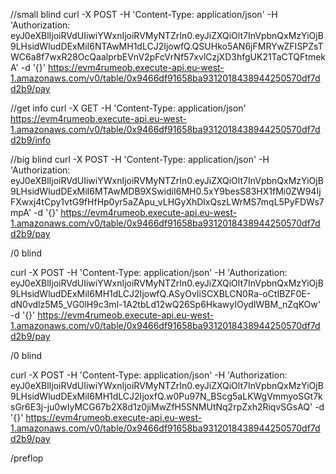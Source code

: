 
//small blind
curl -X POST -H 'Content-Type: application/json' -H 'Authorization: eyJ0eXBlIjoiRVdUIiwiYWxnIjoiRVMyNTZrIn0.eyJiZXQiOlt7InVpbnQxMzYiOjB9LHsidWludDExMiI6NTAwMH1dLCJ2IjowfQ.QSUHko5AN6jFMRYwZFISPZsTWC6a8f7wxR28OcQaalprbEVnV2pFcVrNf57xvlCzjXD3hfgUK21TaCTQFtmekA' -d '{}' https://evm4rumeob.execute-api.eu-west-1.amazonaws.com/v0/table/0x9466df91658ba9312018438944250570df7dd2b9/pay

//get info
curl -X GET -H 'Content-Type: application/json'  https://evm4rumeob.execute-api.eu-west-1.amazonaws.com/v0/table/0x9466df91658ba9312018438944250570df7dd2b9/info

//big blind
curl -X POST -H 'Content-Type: application/json' -H 'Authorization: eyJ0eXBlIjoiRVdUIiwiYWxnIjoiRVMyNTZrIn0.eyJiZXQiOlt7InVpbnQxMzYiOjB9LHsidWludDExMiI6MTAwMDB9XSwidiI6MH0.5xY9besS83HX1fMi0ZW94IjFXwxj4tCpy1vtG9fHfHp0yr5aZApu_vLHGyXhDlxQszLWrMS7mqL5PyFDWs7mpA' -d '{}' https://evm4rumeob.execute-api.eu-west-1.amazonaws.com/v0/table/0x9466df91658ba9312018438944250570df7dd2b9/pay

/0 blind

curl -X POST -H 'Content-Type: application/json' -H 'Authorization: eyJ0eXBlIjoiRVdUIiwiYWxnIjoiRVMyNTZrIn0.eyJiZXQiOlt7InVpbnQxMzYiOjB9LHsidWludDExMiI6MH1dLCJ2IjowfQ.ASyOvIiSCXBLCN0Ra-oCtIBZF0E-dN0vdlz5M5_VG0lH9c3ml-1A2tbLd12wQ26Sp6HkawyIOydIWBM_nZqKOw' -d '{}' https://evm4rumeob.execute-api.eu-west-1.amazonaws.com/v0/table/0x9466df91658ba9312018438944250570df7dd2b9/pay

/0 blind

curl -X POST -H 'Content-Type: application/json' -H 'Authorization: eyJ0eXBlIjoiRVdUIiwiYWxnIjoiRVMyNTZrIn0.eyJiZXQiOlt7InVpbnQxMzYiOjB9LHsidWludDExMiI6MH1dLCJ2IjoxfQ.w0Pu97N_BScg5aLKWgVmmyoSGt7ksGr6E3j-ju0wIyMCG67b2X8d1z0jiMwZfH5SNMUtNq2rpZxh2RiqvSGsAQ' -d '{}' https://evm4rumeob.execute-api.eu-west-1.amazonaws.com/v0/table/0x9466df91658ba9312018438944250570df7dd2b9/pay

/preflop
